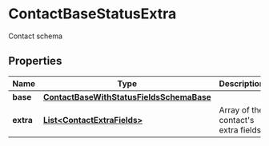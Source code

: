 

# ContactBaseStatusExtra

Contact schema

## Properties

| Name | Type | Description | Notes |
|------------ | ------------- | ------------- | -------------|
|**base** | [**ContactBaseWithStatusFieldsSchemaBase**](ContactBaseWithStatusFieldsSchemaBase.md) |  |  [optional] |
|**extra** | [**List&lt;ContactExtraFields&gt;**](ContactExtraFields.md) | Array of the contact&#39;s extra fields |  [optional] |



